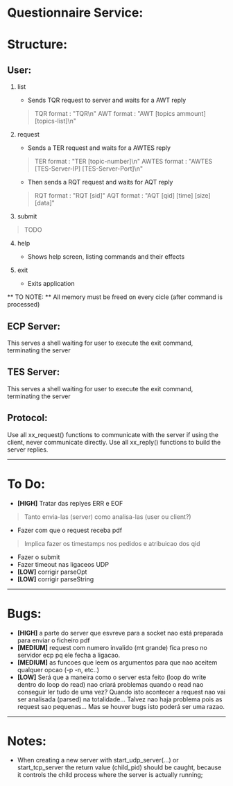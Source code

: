 Questionnaire Service:
============================

# Structure:

## User:

1. list
    - Sends TQR request to server and waits for a AWT reply
    > TQR format : "TQR\n"
    > AWT format : "AWT [topics ammount] [topics-list]\n"

2. request
    - Sends a TER request and waits for a AWTES reply
    > TER format : "TER [topic-number]\n"
    > AWTES format : "AWTES [TES-Server-IP] [TES-Server-Port]\n"
    - Then sends a RQT request and waits for AQT reply
    > RQT format : "RQT [sid]"
    > AQT format : "AQT [qid] [time] [size] [data]"

3. submit
> TODO

4. help
    - Shows help screen, listing commands and their effects

5. exit
    - Exits application

** TO NOTE: **
All memory must be freed on every cicle (after command is processed)


## ECP Server:
This serves a shell waiting for user to execute the exit command, terminating the server


## TES Server:
This serves a shell waiting for user to execute the exit command, terminating the server

## Protocol:
Use all xx_request() functions to communicate with the server if using the client, never communicate directly.
Use all xx_reply() functions to build the server replies.

* * *

# To Do:
- **[HIGH]** Tratar das replyes ERR e EOF
> Tanto envia-las (server) como analisa-las (user ou client?)
- Fazer com que o request receba pdf
> Implica fazer os timestamps nos pedidos e atribuicao dos qid
- Fazer o submit
- Fazer timeout nas ligaceos UDP
- **[LOW]** corrigir parseOpt
- **[LOW]** corrigir parseString

* * *
# Bugs:

- **[HIGH]** a parte do server que esvreve para a socket nao está preparada para enviar o ficheiro pdf
- **[MEDIUM]** request com numero invalido (mt grande) fica preso no servidor ecp pq ele fecha a ligacao.
- **[MEDIUM]** as funcoes que leem os argumentos para que nao aceitem qualquer opcao (-p -n, etc..)
- **[LOW]** Será que a maneira como o server esta feito (loop do write dentro do loop do read) nao criará problemas quando o read nao conseguir ler tudo de uma vez? Quando isto acontecer a request nao vai ser analisada (parsed) na totalidade... Talvez nao haja problema pois as request sao pequenas... Mas se houver bugs isto poderá ser uma razao.

* * *
# Notes:
- When creating a new server with start_udp_server(...) or start_tcp_server the return value (child_pid) should be caught, because it controls the child process where the server is actually running;


